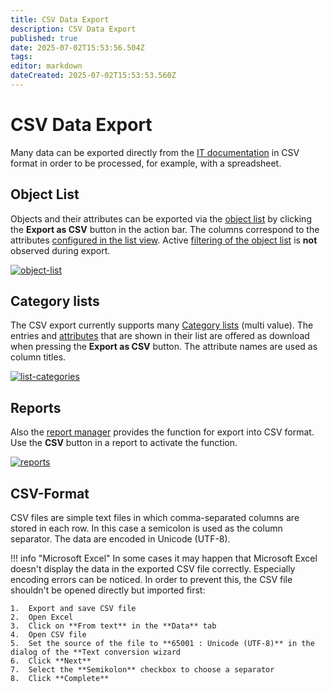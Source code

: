 ```yaml
---
title: CSV Data Export
description: CSV Data Export
published: true
date: 2025-07-02T15:53:56.504Z
tags: 
editor: markdown
dateCreated: 2025-07-02T15:53:53.560Z
---
```


# CSV Data Export

Many data can be exported directly from the [IT documentation](../glossary.md) in CSV format in order to be processed, for example, with a spreadsheet.

## Object List

Objects and their attributes can be exported via the [object list](../basics/object-list/index.md) by clicking the **Export as CSV** button in the action bar. The columns correspond to the attributes [configured in the list view](../basics/object-list/configuration-of-the-list-view.md). Active [filtering of the object list](../basics/object-list/navigation-and-filtering.md) is **not** observed during export.

[![object-list](../assets/images/en/consolidate-data/csv-data-export/1-csv-de.png)](../assets/images/en/consolidate-data/csv-data-export/1-csv-de.png)

## Category lists

The CSV export currently supports many [Category lists](../glossary.md) (multi value). The entries and [attributes](../glossary.md) that are shown in their list are offered as download when pressing the **Export as CSV** button. The attribute names are used as column titles.

[![list-categories](../assets/images/en/consolidate-data/csv-data-export/2-csv-de.png)](../assets/images/en/consolidate-data/csv-data-export/2-csv-de.png)

## Reports

Also the [report manager](../evaluation/report-manager.md) provides the function for export into CSV format. Use the **CSV** button in a report to activate the function.

[![reports](../assets/images/en/consolidate-data/csv-data-export/3-csv-de.png)](../assets/images/en/consolidate-data/csv-data-export/3-csv-de.png)

## CSV-Format

CSV files are simple text files in which comma-separated columns are stored in each row. In this case a semicolon is used as the column separator. The data are encoded in Unicode (UTF-8).

!!! info "Microsoft Excel"
    In some cases it may happen that Microsoft Excel doesn't display the data in the exported CSV file correctly. Especially encoding errors can be noticed. In order to prevent this, the CSV file shouldn't be opened directly but imported first:

    1.  Export and save CSV file
    2.  Open Excel
    3.  Click on **From text** in the **Data** tab
    4.  Open CSV file
    5.  Set the source of the file to **65001 : Unicode (UTF-8)** in the dialog of the **Text conversion wizard
    6.  Click **Next**
    7.  Select the **Semikolon** checkbox to choose a separator
    8.  Click **Complete**
